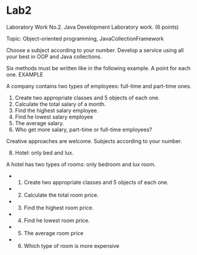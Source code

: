 # Lab2
Laboratory Work No.2. 
Java Development 
Laboratory work. (6 points)

Topic: Object-oriented programming,  JavaCollectionFramework

Choose a subject according to your number. Develop a service using all your best in OOP and Java collections.

Six methods must be written like in the following example. A point for each one.
EXAMPLE

 A company contains two types of employees:  full-time and  part-time ones.
1. Create two appropriate classes and 5 objects of each one.
2. Calculate   the total salary of a month.
3. Find the highest salary employee.
4. Find he lowest salary employee
5. The average salary.
6. Who get more salary, part-time or full-time employees?

Creative approaches are welcome.
Subjects according to your number.

8. Hotel: only bed  and lux.

A hotel has two types of rooms: only bedroom and  lux room.
 * 1. Create two appropriate classes and 5 objects of each one.
 * 2. Calculate the total room price.
 * 3. Find the highest room price.
 * 4. Find he lowest room price.
 * 5. The average room price
 * 6. Which type of room is more expensive
